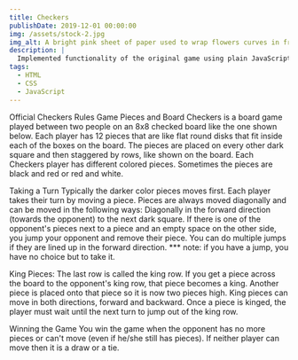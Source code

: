```yaml
---
title: Checkers
publishDate: 2019-12-01 00:00:00
img: /assets/stock-2.jpg
img_alt: A bright pink sheet of paper used to wrap flowers curves in front of rich blue background
description: |
  Implemented functionality of the original game using plain JavaScript and DOM manipulation
tags:
  - HTML
  - CSS
  - JavaScript
---
```

Official Checkers Rules
Game Pieces and Board
Checkers is a board game played between two people on an 8x8 checked board like the one shown below. Each player has 12 pieces that are like flat round disks that fit inside each of the boxes on the board. The pieces are placed on every other dark square and then staggered by rows, like shown on the board. Each Checkers player has different colored pieces. Sometimes the pieces are black and red or red and white.

Taking a Turn
Typically the darker color pieces moves first. Each player takes their turn by moving a piece. Pieces are always moved diagonally and can be moved in the following ways: Diagonally in the forward direction (towards the opponent) to the next dark square. If there is one of the opponent's pieces next to a piece and an empty space on the other side, you jump your opponent and remove their piece. You can do multiple jumps if they are lined up in the forward direction. *** note: if you have a jump, you have no choice but to take it.

King Pieces:
The last row is called the king row. If you get a piece across the board to the opponent's king row, that piece becomes a king. Another piece is placed onto that piece so it is now two pieces high. King pieces can move in both directions, forward and backward. Once a piece is kinged, the player must wait until the next turn to jump out of the king row.

Winning the Game
You win the game when the opponent has no more pieces or can't move (even if he/she still has pieces). If neither player can move then it is a draw or a tie.